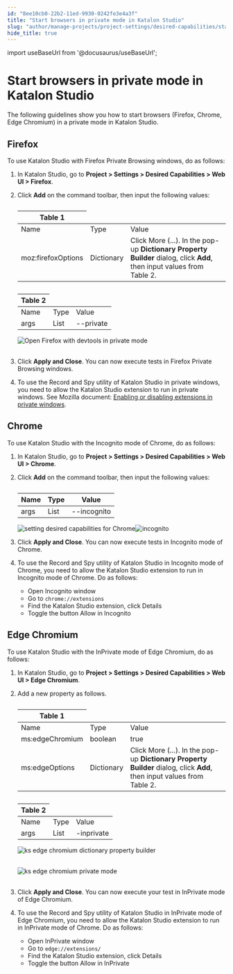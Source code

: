 ```yaml
---
id: "8ee10cb0-22b2-11ed-9930-0242fe3e4a3f"
title: "Start browsers in private mode in Katalon Studio"
slug: "author/manage-projects/project-settings/desired-capabilities/start-browsers-in-private-mode-in-katalon-studio"
hide_title: true
---
```

import useBaseUrl from '@docusaurus/useBaseUrl';


# <a id="id" class="anchor_top_offset"/><a id="ariaid-title1" class="anchor_top_offset"/>Start browsers in private mode in <span xmlns="http://www.w3.org/1999/xhtml" className="ph">Katalon Studio</span> 

<p xmlns="http://www.w3.org/1999/xhtml" className="p">The following guidelines show you how to start browsers   (Firefox, Chrome, Edge Chromium) in a private mode in Katalon   Studio.</p> 

## <a id="id_1" class="anchor_top_offset"/>Firefox

<p xmlns="http://www.w3.org/1999/xhtml" className="p">To use <span className="ph uicontrol">Katalon Studio</span> with Firefox Private Browsing windows, do as follows:</p> 
<ol xmlns="http://www.w3.org/1999/xhtml" className="ol"><li className="li"><p className="p">In <span className="ph uicontrol">Katalon Studio</span>, go to <strong className="ph b">Project &gt; Settings &gt; Desired Capabilities &gt; Web UI &gt; Firefox</strong>.</p></li><li className="li"><p className="p">Click <strong className="ph b">Add</strong> on the command toolbar, then input the following values:</p><table className="table"><caption /><colgroup><col /><col /><col /></colgroup><thead className="thead"><tr className><th className="entry anchor_top_offset" id="id_1__entry__1" colSpan={3}>Table 1</th></tr></thead><tbody className="tbody"><tr className><td className="entry" headers="id_1__entry__1 ">Name</td><td className="entry" headers="id_1__entry__1 ">Type</td><td className="entry" headers="id_1__entry__1 ">Value</td></tr><tr className><td className="entry" headers="id_1__entry__1 ">moz:firefoxOptions</td><td className="entry" headers="id_1__entry__1 ">Dictionary</td><td className="entry" headers="id_1__entry__1 ">Click More (...). In the pop-up <strong className="ph b">Dictionary Property Builder</strong> dialog, click <strong className="ph b">Add</strong>, then input values from Table 2.</td></tr></tbody></table><table className="table"><caption /><colgroup><col /><col /><col /></colgroup><thead className="thead"><tr className><th className="entry anchor_top_offset" id="id_1__entry__8" colSpan={3}>Table 2</th></tr></thead><tbody className="tbody"><tr className><td className="entry" headers="id_1__entry__8 ">Name</td><td className="entry" headers="id_1__entry__8 ">Type</td><td className="entry" headers="id_1__entry__8 ">Value</td></tr><tr className><td className="entry" headers="id_1__entry__8 ">args</td><td className="entry" headers="id_1__entry__8 ">List</td><td className="entry" headers="id_1__entry__8 ">--private</td></tr></tbody></table><p className="p"><img className="image" src={useBaseUrl("https://github.com/katalon-studio/docs-images/raw/master/katalon-studio/docs/project-settings-new-ui/KS-DC-FIRFOX-Private-mode.png")} alt="Open Firefox with devtools in private mode" /><br /><br /></p></li><li className="li"><p className="p">Click <strong className="ph b">Apply and Close</strong>. You can now execute tests in Firefox Private Browsing windows. </p></li><li className="li"><p className="p">To use the <span className="ph uicontrol">Record and Spy</span> utility of <span className="ph uicontrol">Katalon Studio</span> in private windows, you need to allow the <span className="ph uicontrol">Katalon Studio</span> extension to run in private windows. See Mozilla document: <a className="xref j-external-link" href="https://support.mozilla.org/en-US/kb/extensions-private-browsing" target="_blank">Enabling or disabling extensions in private windows</a>.</p></li></ol> 

## <a id="id_2" class="anchor_top_offset"/>Chrome

<p xmlns="http://www.w3.org/1999/xhtml" className="p">To use Katalon Studio with the Incognito mode of Chrome, do as follows:</p> 
<ol xmlns="http://www.w3.org/1999/xhtml" className="ol"><li className="li"><p className="p">In <span className="ph uicontrol">Katalon Studio</span>, go to <strong className="ph b">Project &gt; Settings &gt; Desired Capabilities &gt; Web UI &gt; Chrome</strong>.</p></li><li className="li"><p className="p">Click <strong className="ph b">Add</strong> on the command toolbar, then input the following values:</p><table className="table"><caption /><thead className="thead"><tr className><th className="entry anchor_top_offset" id="id_2__entry__1">Name</th><th className="entry anchor_top_offset" id="id_2__entry__2">Type</th><th className="entry anchor_top_offset" id="id_2__entry__3">Value</th></tr></thead><tbody className="tbody"><tr className><td className="entry" headers="id_2__entry__1 id_2__entry__2 id_2__entry__3 ">args</td><td className="entry" headers="id_2__entry__1 id_2__entry__2 id_2__entry__3 ">List</td><td className="entry" headers="id_2__entry__1 id_2__entry__2 id_2__entry__3 ">--incognito</td></tr></tbody></table><p className="p"><img className="image" width={700} src={useBaseUrl("/063db130-4614-11ed-a602-0242cfbc79b5.png")} alt="setting desired capabilities for Chrome" /><img className="image" width={700} src={useBaseUrl("/06374890-4614-11ed-a602-0242cfbc79b5.png")} alt="incognito" /></p></li><li className="li"><p className="p">Click <strong className="ph b">Apply and Close</strong>. You can now execute tests in Incognito mode of Chrome. </p></li><li className="li"><div className="p"> To use the <span className="ph uicontrol">Record and Spy</span> utility of <span className="ph uicontrol">Katalon Studio</span> in Incognito mode of Chrome, you need to allow the Katalon Studio extension to run in Incognito mode of Chrome. Do as follows: <ul className="ul"><li className="li">Open Incognito window</li><li className="li">Go to <code className="ph codeph">chrome://extensions</code></li><li className="li">Find the Katalon Studio extension, click <span className="ph uicontrol">Details</span></li><li className="li">Toggle the button <span className="ph uicontrol">Allow in Incognito</span></li></ul></div></li></ol> 

## <a id="id_3" class="anchor_top_offset"/>Edge Chromium

<p xmlns="http://www.w3.org/1999/xhtml" className="p">To use <span className="ph uicontrol">Katalon Studio</span> with the InPrivate mode of Edge Chromium, do as follows:</p> 
<ol xmlns="http://www.w3.org/1999/xhtml" className="ol"><li className="li"><p className="p">In <span className="ph uicontrol">Katalon Studio</span>, go to <strong className="ph b">Project &gt; Settings &gt; Desired Capabilities &gt; Web UI &gt; Edge Chromium</strong>.</p></li><li className="li"><p className="p">Add a new property as follows.</p><table className="table"><caption /><colgroup><col /><col /><col /></colgroup><thead className="thead"><tr className><th className="entry anchor_top_offset" id="id_3__entry__1" colSpan={3}>Table 1</th></tr></thead><tbody className="tbody"><tr className><td className="entry" headers="id_3__entry__1 ">Name</td><td className="entry" headers="id_3__entry__1 ">Type</td><td className="entry" headers="id_3__entry__1 ">Value</td></tr><tr className><td className="entry" headers="id_3__entry__1 ">ms:edgeChromium</td><td className="entry" headers="id_3__entry__1 ">boolean</td><td className="entry" headers="id_3__entry__1 ">true</td></tr><tr className><td className="entry" headers="id_3__entry__1 ">ms:edgeOptions</td><td className="entry" headers="id_3__entry__1 ">Dictionary</td><td className="entry" headers="id_3__entry__1 ">Click More (...). In the pop-up <strong className="ph b">Dictionary Property Builder</strong> dialog, click <strong className="ph b">Add</strong>, then input values from Table 2.</td></tr></tbody></table><table className="table"><caption /><colgroup><col /><col /><col /></colgroup><thead className="thead"><tr className><th className="entry anchor_top_offset" id="id_3__entry__11" colSpan={3}>Table 2</th></tr></thead><tbody className="tbody"><tr className><td className="entry" headers="id_3__entry__11 ">Name</td><td className="entry" headers="id_3__entry__11 ">Type</td><td className="entry" headers="id_3__entry__11 ">Value</td></tr><tr className><td className="entry" headers="id_3__entry__11 ">args</td><td className="entry" headers="id_3__entry__11 ">List</td><td className="entry" headers="id_3__entry__11 ">-inprivate</td></tr></tbody></table><p className="p"><img className="image" src={useBaseUrl("https://github.com/katalon-studio/docs-images/raw/master/katalon-studio/docs/project-settings-new-ui/KS-DC-Edge-Chromium-Private-mode-1.png")} alt="ks edge chromium dictionary property builder" /><br /><br /></p><p className="p"><img className="image" src={useBaseUrl("https://github.com/katalon-studio/docs-images/raw/master/katalon-studio/docs/project-settings-new-ui/KS-DC-Edge-Chromium-Private-mode-2.png")} alt="ks edge chromium private mode" /><br /><br /></p></li><li className="li"><p className="p">Click <strong className="ph b">Apply and Close</strong>. You can now execute your test in InPrivate mode of Edge Chromium.</p></li><li className="li"><div className="p">To use the <span className="ph uicontrol">Record and Spy</span> utility of <span className="ph uicontrol">Katalon Studio</span> in InPrivate mode of Edge Chromium, you need to allow the Katalon Studio extension to run in InPrivate mode of Chrome. Do as follows: <ul className="ul"><li className="li">Open InPrivate window</li><li className="li">Go to <code className="ph codeph">edge://extensions/</code></li><li className="li">Find the Katalon Studio extension, click <span className="ph uicontrol">Details</span></li><li className="li">Toggle the button <span className="ph uicontrol">Allow in InPrivate</span></li></ul></div></li></ol> 
